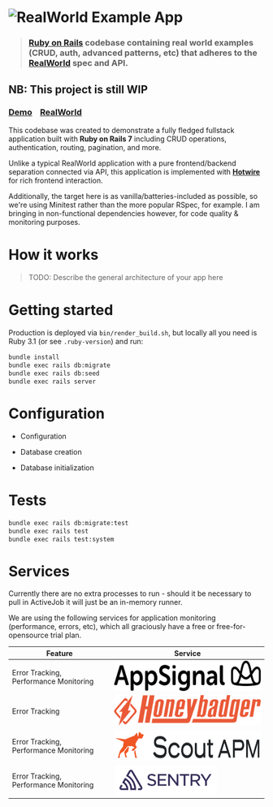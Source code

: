 # ![RealWorld Example App](logo.png)

> ### [Ruby on Rails](https://rubyonrails.org/) codebase containing real world examples (CRUD, auth, advanced patterns, etc) that adheres to the [RealWorld](https://github.com/gothinkster/realworld) spec and API.


## NB: This project is still WIP

### [Demo](https://realworld-rails-with-hotwire.onrender.com)&nbsp;&nbsp;&nbsp;&nbsp;[RealWorld](https://github.com/gothinkster/realworld)

This codebase was created to demonstrate a fully fledged fullstack application built with **Ruby on Rails 7** including CRUD operations, authentication, routing, pagination, and more.

Unlike a typical RealWorld application with a pure frontend/backend separation connected via API, this application is implemented with **[Hotwire](https://hotwired.dev/)** for rich frontend interaction.

Additionally, the target here is as vanilla/batteries-included as possible, so we're using Minitest rather than the more popular RSpec, for example. I am bringing in non-functional dependencies however, for code quality & monitoring purposes.


# How it works

> TODO: Describe the general architecture of your app here

# Getting started

Production is deployed via `bin/render_build.sh`, but locally all you need is Ruby 3.1 (or see `.ruby-version`) and run:

    bundle install
    bundle exec rails db:migrate
    bundle exec rails db:seed
    bundle exec rails server


# Configuration

* Configuration

* Database creation

* Database initialization


# Tests

    bundle exec rails db:migrate:test
    bundle exec rails test
    bundle exec rails test:system


# Services

Currently there are no extra processes to run - should it be necessary to pull in ActiveJob it will just be an in-memory runner.

We are using the following services for application monitoring (performance, errors, etc), which all graciously have a free or free-for-opensource trial plan.

| Feature | Service |
|---|---|
| Error Tracking, Performance Monitoring | [<img height="60px" title="AppSignal" src="https://raw.githubusercontent.com/jamie/realworld-rails-hotwire/main/public/appsignal-logo.svg" />](https://appsignal.com/) |
| Error Tracking                         | [<img height="60px" title="HoneyBadger" src="https://raw.githubusercontent.com/jamie/realworld-rails-hotwire/main/public/honeybadger-logo.svg" />](https://honeybadger.io) |
| Error Tracking, Performance Monitoring | [<img height="60px" title="Scout APM" src="https://raw.githubusercontent.com/jamie/realworld-rails-hotwire/main/public/scoutapm-logo.png" />](https://ter.li/h8k29r) |
| Error Tracking, Performance Monitoring | [<img height="60px" title="Sentry" src="https://raw.githubusercontent.com/jamie/realworld-rails-hotwire/main/public/sentry-logo.png" />](https://sentry.io/) |
